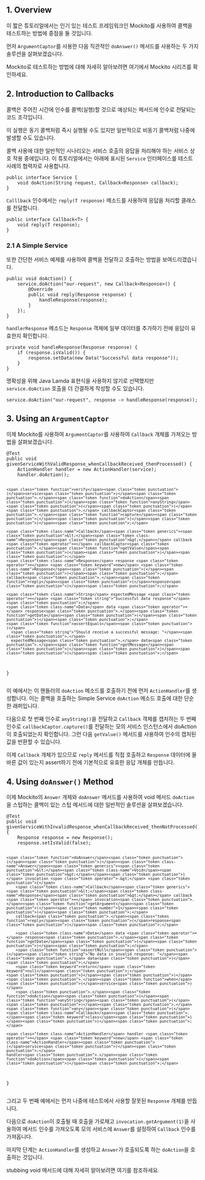 <h2 id="1-overview">1. Overview</h2>
<p>이 짧은 튜토리얼에서는 인기 있는 테스트 프레임워크인 Mockito를 사용하여 콜백을 테스트하는 방법에 중점을 둘 것입니다.</p>
<p>먼저 <code>ArgumentCaptor</code>를 사용한 다음 직관적인 <code>doAnswer()</code> 메서드를 사용하는 두 가지 솔루션을 살펴보겠습니다.</p>
<p>Mockito로 테스트하는 방법에 대해 자세히 알아보려면 여기에서 Mockito 시리즈를 확인하세요.</p>
<h2 id="2-introduction-to-callbacks">2. Introduction to Callbacks</h2>
<p>콜백은 주어진 시간에 인수를 콜백(실행)할 것으로 예상되는 메서드에 인수로 전달되는 코드 조각입니다.</p>
<p>이 실행은 동기 콜백처럼 즉시 실행될 수도 있지만 일반적으로 비동기 콜백처럼 나중에 발생할 수도 있습니다.</p>
<p>콜백 사용에 대한 일반적인 시나리오는 서비스 호출의 응답을 처리해야 하는 서비스 상호 작용 중에입니다. 이 튜토리얼에서는 아래에 표시된 <code>Service</code> 인터페이스를 테스트 사례의 협력자로 사용합니다.</p>
<pre><code class="language-java"><span class="token keyword">public</span> <span class="token keyword">interface</span> <span class="token class-name">Service</span> <span class="token punctuation">{</span>
    <span class="token keyword">void</span> <span class="token function">doAction</span><span class="token punctuation">(</span><span class="token class-name">String</span> request<span class="token punctuation">,</span> <span class="token class-name">Callback</span><span class="token generics"><span class="token punctuation">&lt;</span><span class="token class-name">Response</span><span class="token punctuation">&gt;</span></span> callback<span class="token punctuation">)</span><span class="token punctuation">;</span>
<span class="token punctuation">}</span></code></pre>
<p><code>Calllback</code> 인수에서는 <code>reply(T response)</code> 메소드를 사용하여 응답을 처리할 클래스를 전달합니다.</p>
<pre><code class="language-java"><span class="token keyword">public</span> <span class="token keyword">interface</span> <span class="token class-name">Callback</span><span class="token generics"><span class="token punctuation">&lt;</span><span class="token class-name">T</span><span class="token punctuation">&gt;</span></span> <span class="token punctuation">{</span>
    <span class="token keyword">void</span> <span class="token function">reply</span><span class="token punctuation">(</span><span class="token class-name">T</span> response<span class="token punctuation">)</span><span class="token punctuation">;</span>
<span class="token punctuation">}</span></code></pre>
<h3 id="21-a-simple-service">2.1 A Simple Service</h3>
<p>또한 간단한 서비스 예제를 사용하여 콜백을 전달하고 호출하는 방법을 보여드리겠습니다.</p>
<pre><code class="language-java"><span class="token keyword">public</span> <span class="token keyword">void</span> <span class="token function">doAction</span><span class="token punctuation">(</span><span class="token punctuation">)</span> <span class="token punctuation">{</span>
    service<span class="token punctuation">.</span><span class="token function">doAction</span><span class="token punctuation">(</span><span class="token string">"our-request"</span><span class="token punctuation">,</span> <span class="token keyword">new</span> <span class="token class-name">Callback</span><span class="token generics"><span class="token punctuation">&lt;</span><span class="token class-name">Response</span><span class="token punctuation">&gt;</span></span><span class="token punctuation">(</span><span class="token punctuation">)</span> <span class="token punctuation">{</span>
        <span class="token annotation punctuation">@Override</span>
        <span class="token keyword">public</span> <span class="token keyword">void</span> <span class="token function">reply</span><span class="token punctuation">(</span><span class="token class-name">Response</span> response<span class="token punctuation">)</span> <span class="token punctuation">{</span>
            <span class="token function">handleResponse</span><span class="token punctuation">(</span>response<span class="token punctuation">)</span><span class="token punctuation">;</span>
        <span class="token punctuation">}</span>
    <span class="token punctuation">}</span><span class="token punctuation">)</span><span class="token punctuation">;</span>
<span class="token punctuation">}</span></code></pre>
<p><code>handlerResponse</code> 메소드는 <code>Response</code> 객체에 일부 데이터를 추가하기 전에 응답이 유효한지 확인합니다.</p>
<pre><code class="language-java"><span class="token keyword">private</span> <span class="token keyword">void</span> <span class="token function">handleResponse</span><span class="token punctuation">(</span><span class="token class-name">Response</span> response<span class="token punctuation">)</span> <span class="token punctuation">{</span>
    <span class="token keyword">if</span> <span class="token punctuation">(</span>response<span class="token punctuation">.</span><span class="token function">isValid</span><span class="token punctuation">(</span><span class="token punctuation">)</span><span class="token punctuation">)</span> <span class="token punctuation">{</span>
        response<span class="token punctuation">.</span><span class="token function">setData</span><span class="token punctuation">(</span><span class="token keyword">new</span> <span class="token class-name">Data</span><span class="token punctuation">(</span><span class="token string">"Successful data response"</span><span class="token punctuation">)</span><span class="token punctuation">)</span><span class="token punctuation">;</span>
    <span class="token punctuation">}</span>
<span class="token punctuation">}</span></code></pre>
<p>명확성을 위해 Java Lamda 표현식을 사용하지 않기로 선택했지만 <code>service.doAction</code> 호출을 더 간결하게 작성할 수도 있습니다.</p>
<pre><code class="language-java">service<span class="token punctuation">.</span><span class="token function">doAction</span><span class="token punctuation">(</span><span class="token string">"our-request"</span><span class="token punctuation">,</span> response <span class="token operator">-&gt;</span> <span class="token function">handleResponse</span><span class="token punctuation">(</span>response<span class="token punctuation">)</span><span class="token punctuation">)</span><span class="token punctuation">;</span></code></pre>
<h2 id="3-using-an-argumentcaptor">3. Using an <code>ArgumentCaptor</code></h2>
<p>이제 Mockito를 사용하여 <code>ArgumentCaptor</code>를 사용하여 <code>Callback</code> 개체를 가져오는 방법을 살펴보겠습니다.</p>
<pre><code class="language-java"><span class="token annotation punctuation">@Test</span>
<span class="token keyword">public</span> <span class="token keyword">void</span> <span class="token function">givenServiceWithValidResponse_whenCallbackReceived_thenProcessed</span><span class="token punctuation">(</span><span class="token punctuation">)</span> <span class="token punctuation">{</span>
    <span class="token class-name">ActionHandler</span> handler <span class="token operator">=</span> <span class="token keyword">new</span> <span class="token class-name">ActionHandler</span><span class="token punctuation">(</span>service<span class="token punctuation">)</span><span class="token punctuation">;</span>
    handler<span class="token punctuation">.</span><span class="token function">doAction</span><span class="token punctuation">(</span><span class="token punctuation">)</span><span class="token punctuation">;</span>

    <span class="token function">verify</span><span class="token punctuation">(</span>service<span class="token punctuation">)</span><span class="token punctuation">.</span><span class="token function">doAction</span><span class="token punctuation">(</span><span class="token function">anyString</span><span class="token punctuation">(</span><span class="token punctuation">)</span><span class="token punctuation">,</span> callbackCaptor<span class="token punctuation">.</span><span class="token function">capture</span><span class="token punctuation">(</span><span class="token punctuation">)</span><span class="token punctuation">)</span><span class="token punctuation">;</span>

    <span class="token class-name">Callback</span><span class="token generics"><span class="token punctuation">&lt;</span><span class="token class-name">Response</span><span class="token punctuation">&gt;</span></span> callback <span class="token operator">=</span> callbackCaptor<span class="token punctuation">.</span><span class="token function">getValue</span><span class="token punctuation">(</span><span class="token punctuation">)</span><span class="token punctuation">;</span>
    <span class="token class-name">Response</span> response <span class="token operator">=</span> <span class="token keyword">new</span> <span class="token class-name">Response</span><span class="token punctuation">(</span><span class="token punctuation">)</span><span class="token punctuation">;</span>
    callback<span class="token punctuation">.</span><span class="token function">reply</span><span class="token punctuation">(</span>response<span class="token punctuation">)</span><span class="token punctuation">;</span>

    <span class="token class-name">String</span> expectedMessage <span class="token operator">=</span> <span class="token string">"Successful data response"</span><span class="token punctuation">;</span>
    <span class="token class-name">Data</span> data <span class="token operator">=</span> response<span class="token punctuation">.</span><span class="token function">getData</span><span class="token punctuation">(</span><span class="token punctuation">)</span><span class="token punctuation">;</span>
    <span class="token function">assertEquals</span><span class="token punctuation">(</span>
      <span class="token string">"Should receive a successful message: "</span><span class="token punctuation">,</span> 
      expectedMessage<span class="token punctuation">,</span> data<span class="token punctuation">.</span><span class="token function">getMessage</span><span class="token punctuation">(</span><span class="token punctuation">)</span><span class="token punctuation">)</span><span class="token punctuation">;</span>
<span class="token punctuation">}</span></code></pre>
<p>이 예에서는 이 핸들러의 <code>doAction</code> 메소드를 호출하기 전에 먼저 <code>ActionHandler</code>를 생성합니다. 이는 콜백을 호출하는 Simple Service <code>doAction</code> 메소드 호출에 대한 단순한 래퍼입니다.</p>
<p>다음으로 첫 번째 인수로 <code>anyString()</code>을 전달하고 <code>Callback</code> 객체를 캡처하는 두 번째 인수로 <code>callbackCaptor.capture()</code>를 전달하는 모의 서비스 인스턴스에서 doAction이 호출되었는지 확인합니다. 그런 다음 <code>getValue()</code> 메서드를 사용하여 인수의 캡처된 값을 반환할 수 있습니다.</p>
<p>이제 <code>Callback</code> 개체가 있으므로 <code>reply</code> 메서드를 직접 호출하고 <code>Response</code> 데이터에 올바른 값이 있는지 assert하기 전에 기본적으로 유효한 응답 개체를 만듭니다.</p>
<h2 id="4-using-doanswer-method">4. Using <code>doAnswer()</code> Method</h2>
<p>이제 Mockito의 <code>Answer</code> 개체와 <code>doAnswer</code> 메서드를 사용하여 void 메서드 <code>doAction</code>을 스텁하는 콜백이 있는 스텁 메서드에 대한 일반적인 솔루션을 살펴보겠습니다.</p>
<pre><code class="language-java"><span class="token annotation punctuation">@Test</span>
<span class="token keyword">public</span> <span class="token keyword">void</span> <span class="token function">givenServiceWithInvalidResponse_whenCallbackReceived_thenNotProcessed</span><span class="token punctuation">(</span><span class="token punctuation">)</span> <span class="token punctuation">{</span>
    <span class="token class-name">Response</span> response <span class="token operator">=</span> <span class="token keyword">new</span> <span class="token class-name">Response</span><span class="token punctuation">(</span><span class="token punctuation">)</span><span class="token punctuation">;</span>
    response<span class="token punctuation">.</span><span class="token function">setIsValid</span><span class="token punctuation">(</span><span class="token boolean">false</span><span class="token punctuation">)</span><span class="token punctuation">;</span>

    <span class="token function">doAnswer</span><span class="token punctuation">(</span><span class="token punctuation">(</span><span class="token class-name">Answer</span><span class="token generics"><span class="token punctuation">&lt;</span><span class="token class-name">Void</span><span class="token punctuation">&gt;</span></span><span class="token punctuation">)</span> invocation <span class="token operator">-&gt;</span> <span class="token punctuation">{</span>
        <span class="token class-name">Callback</span><span class="token generics"><span class="token punctuation">&lt;</span><span class="token class-name">Response</span><span class="token punctuation">&gt;</span></span> callback <span class="token operator">=</span> invocation<span class="token punctuation">.</span><span class="token function">getArgument</span><span class="token punctuation">(</span><span class="token number">1</span><span class="token punctuation">)</span><span class="token punctuation">;</span>
        callback<span class="token punctuation">.</span><span class="token function">reply</span><span class="token punctuation">(</span>response<span class="token punctuation">)</span><span class="token punctuation">;</span>

        <span class="token class-name">Data</span> data <span class="token operator">=</span> response<span class="token punctuation">.</span><span class="token function">getData</span><span class="token punctuation">(</span><span class="token punctuation">)</span><span class="token punctuation">;</span>
        <span class="token function">assertNull</span><span class="token punctuation">(</span><span class="token string">"No data in invalid response: "</span><span class="token punctuation">,</span> data<span class="token punctuation">)</span><span class="token punctuation">;</span>
        <span class="token keyword">return</span> <span class="token keyword">null</span><span class="token punctuation">;</span>
    <span class="token punctuation">}</span><span class="token punctuation">)</span><span class="token punctuation">.</span><span class="token function">when</span><span class="token punctuation">(</span>service<span class="token punctuation">)</span>
        <span class="token punctuation">.</span><span class="token function">doAction</span><span class="token punctuation">(</span><span class="token function">anyString</span><span class="token punctuation">(</span><span class="token punctuation">)</span><span class="token punctuation">,</span> <span class="token function">any</span><span class="token punctuation">(</span><span class="token class-name">Callback</span><span class="token punctuation">.</span><span class="token keyword">class</span><span class="token punctuation">)</span><span class="token punctuation">)</span><span class="token punctuation">;</span>

    <span class="token class-name">ActionHandler</span> handler <span class="token operator">=</span> <span class="token keyword">new</span> <span class="token class-name">ActionHandler</span><span class="token punctuation">(</span>service<span class="token punctuation">)</span><span class="token punctuation">;</span>
    handler<span class="token punctuation">.</span><span class="token function">doAction</span><span class="token punctuation">(</span><span class="token punctuation">)</span><span class="token punctuation">;</span>
<span class="token punctuation">}</span></code></pre>
<p>그리고 두 번째 예에서는 먼저 나중에 테스트에서 사용할 잘못된 <code>Response</code> 개체를 만듭니다.</p>
<p>다음으로 <code>doAction</code>이 호출될 때 호출을 가로채고 <code>invocation.getArgument(1)</code>을 사용하여 메서드 인수를 가져오도록 모의 서비스에 <code>Answer</code>를 설정하여 <code>Callback</code> 인수를 가져옵니다.</p>
<p>마지막 단계는 <code>ActionHandler</code>를 생성하고 <code>Answer</code>가 호출되도록 하는 <code>doAction</code>을 호출하는 것입니다.</p>
<p>stubbing void 메서드에 대해 자세히 알아보려면 여기를 참조하세요.</p>